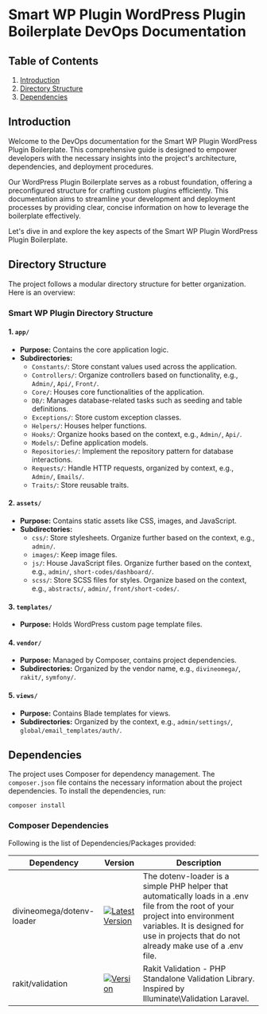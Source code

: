 # Smart WP Plugin WordPress Plugin Boilerplate DevOps Documentation

## Table of Contents

1. [Introduction](#introduction)
2. [Directory Structure](#directory-structure)
3. [Dependencies](#dependencies)

## Introduction

Welcome to the DevOps documentation for the Smart WP Plugin WordPress Plugin Boilerplate. This comprehensive guide is designed to empower developers with the necessary insights into the project's architecture, dependencies, and deployment procedures.

Our WordPress Plugin Boilerplate serves as a robust foundation, offering a preconfigured structure for crafting custom plugins efficiently. This documentation aims to streamline your development and deployment processes by providing clear, concise information on how to leverage the boilerplate effectively.

Let's dive in and explore the key aspects of the Smart WP Plugin WordPress Plugin Boilerplate.

## Directory Structure

The project follows a modular directory structure for better organization. Here is an overview:

### Smart WP Plugin Directory Structure

#### 1. `app/`

- **Purpose:** Contains the core application logic.
- **Subdirectories:**
  - `Constants/`: Store constant values used across the application.
  - `Controllers/`: Organize controllers based on functionality, e.g., `Admin/`, `Api/`, `Front/`.
  - `Core/`: Houses core functionalities of the application.
  - `DB/`: Manages database-related tasks such as seeding and table definitions.
  - `Exceptions/`: Store custom exception classes.
  - `Helpers/`: Houses helper functions.
  - `Hooks/`: Organize hooks based on the context, e.g., `Admin/`, `Api/`.
  - `Models/`: Define application models.
  - `Repositories/`: Implement the repository pattern for database interactions.
  - `Requests/`: Handle HTTP requests, organized by context, e.g., `Admin/`, `Emails/`.
  - `Traits/`: Store reusable traits.

#### 2. `assets/`

- **Purpose:** Contains static assets like CSS, images, and JavaScript.
- **Subdirectories:**
  - `css/`: Store stylesheets. Organize further based on the context, e.g., `admin/`.
  - `images/`: Keep image files.
  - `js/`: House JavaScript files. Organize further based on the context, e.g., `admin/`, `short-codes/dashboard/`.
  - `scss/`: Store SCSS files for styles. Organize based on the context, e.g., `abstracts/`, `admin/`, `front/short-codes/`.

#### 3. `templates/`

- **Purpose:** Holds WordPress custom page template files.

#### 4. `vendor/`

- **Purpose:** Managed by Composer, contains project dependencies.
- **Subdirectories:** Organized by the vendor name, e.g., `divineomega/`, `rakit/`, `symfony/`.

#### 5. `views/`

- **Purpose:** Contains Blade templates for views.
- **Subdirectories:** Organized by the context, e.g., `admin/settings/`, `global/email_templates/auth/`.

## Dependencies

The project uses Composer for dependency management. The `composer.json` file contains the necessary information about the project dependencies. To install the dependencies, run:

`composer install`

### Composer Dependencies

Following is the list of Dependencies/Packages provided:

| Dependency                    | Version | Description                                                                                                  |
| ------------------------------ | ------- | ------------------------------------------------------------------------------------------------------------ |
| divineomega/dotenv-loader      | [![Latest Version](https://img.shields.io/github/v/release/DivineOmega/dotenv-loader?label=Latest)](https://github.com/DivineOmega/dotenv-loader/releases/tag/v2.0.3)      | The dotenv-loader is a simple PHP helper that automatically loads in a .env file from the root of your project into environment variables. It is designed for use in projects that do not already make use of a .env file. |
| rakit/validation          | [![Version](https://img.shields.io/github/v/release/rakit/validation?label=Latest&color=blue&style=flat-square)](https://github.com/rakit/validation/releases/tag/v1.0.0) | Rakit Validation - PHP Standalone Validation Library. Inspired by Illuminate\Validation Laravel.  |

